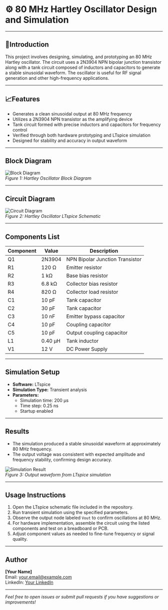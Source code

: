 # ⚙️ 80 MHz Hartley Oscillator Design and Simulation

---

## 📌Introduction
This project involves designing, simulating, and prototyping an 80 MHz Hartley oscillator. The circuit uses a 2N3904 NPN bipolar junction transistor along with a tank circuit composed of inductors and capacitors to generate a stable sinusoidal waveform. The oscillator is useful for RF signal generation and other high-frequency applications.

---

## 📈Features
- Generates a clean sinusoidal output at 80 MHz frequency  
- Utilizes a 2N3904 NPN transistor as the amplifying device  
- Tank circuit formed with precise inductors and capacitors for frequency control  
- Verified through both hardware prototyping and LTspice simulation  
- Designed for stability and accuracy in output waveform  

---

## Block Diagram
<!-- Replace with your block diagram image -->
![Block Diagram](Block_Diagram_Oscillator-Circuit.png)  
*Figure 1: Hartley Oscillator Block Diagram*

---

## Circuit Diagram
![Circuit Diagram](7626e1b3-8c91-47d3-a5dd-8720e006eb38.png)  
*Figure 2: Hartley Oscillator LTspice Schematic*

---

## Components List

| Component | Value    | Description                        |
| --------- | -------- | -------------------------------- |
| Q1        | 2N3904   | NPN Bipolar Junction Transistor  |
| R1        | 120 Ω    | Emitter resistor                  |
| R2        | 1 kΩ     | Base bias resistor                |
| R3        | 6.8 kΩ   | Collector bias resistor           |
| R4        | 820 Ω    | Collector load resistor           |
| C1        | 10 pF    | Tank capacitor                   |
| C2        | 30 pF    | Tank capacitor                   |
| C3        | 10 nF    | Emitter bypass capacitor          |
| C4        | 10 pF    | Coupling capacitor                |
| C5        | 10 pF    | Output coupling capacitor         |
| L1        | 0.40 μH  | Tank inductor                    |
| V1        | 12 V     | DC Power Supply                  |

---

## Simulation Setup

- **Software:** LTspice  
- **Simulation Type:** Transient analysis  
- **Parameters:**  
  - Simulation time: 200 μs  
  - Time step: 0.25 ns  
  - Startup enabled  

---

## Results

- The simulation produced a stable sinusoidal waveform at approximately 80 MHz frequency.  
- The output voltage was consistent with expected amplitude and frequency stability, confirming design accuracy.  

<!-- You can add waveform screenshots here -->
![Simulation Result](simulation_result.png)  
*Figure 3: Output waveform from LTspice simulation*

---

## Usage Instructions

1. Open the LTspice schematic file included in the repository.  
2. Run transient simulation using the specified parameters.  
3. Observe the output node labeled `Vout` to confirm oscillations at 80 MHz.  
4. For hardware implementation, assemble the circuit using the listed components and test on a breadboard or PCB.  
5. Adjust component values as needed to fine-tune frequency or signal quality.

---

## Author

**[Your Name]**  
Email: your.email@example.com  
LinkedIn: [Your LinkedIn](https://www.linkedin.com/in/yourprofile)  

---

*Feel free to open issues or submit pull requests if you have suggestions or improvements!*
